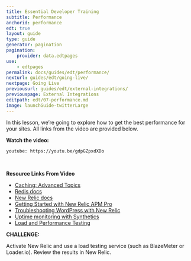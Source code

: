 ```yaml
---
title: Essential Developer Training
subtitle: Performance
anchorid: performance
edt: true
layout: guide
type: guide
generator: pagination
pagination:
    provider: data.edtpages
use:
    - edtpages
permalink: docs/guides/edt/performance/
nexturl: guides/edt/going-live/
nextpage: Going Live
previousurl: guides/edt/external-integrations/
previouspage: External Integrations
editpath: edt/07-performance.md
image: launchGuide-twitterLarge
---
```


In this lesson, we’re going to explore how to get the best performance for your sites.
All links from the video are provided below.

**Watch the video:**

`youtube: https://youtu.be/gdpGZpxdXDo`

<br />

**Resource Links From Video**

 - [Caching: Advanced Topics](/caching-advanced-topics)
 - [Redis docs](/redis)
 - [New Relic docs](/new-relic/)
 - [Getting Started with New Relic APM Pro](https://pantheon.io/blog/getting-started-new-relic-apm-pro)
 - [Troubleshooting WordPress with New Relic](https://pantheon.io/blog/troubleshooting-wordpress-performance-new-relic)
 - [Uptime monitoring with Synthetics](/new-relic/#configure-ping-monitors-for-availability)
 - [Load and Performance Testing](/load-and-performance-testing/)

**CHALLENGE:**

Activate New Relic and use a load testing service (such as BlazeMeter or Loader.io). Review the results in New Relic.
